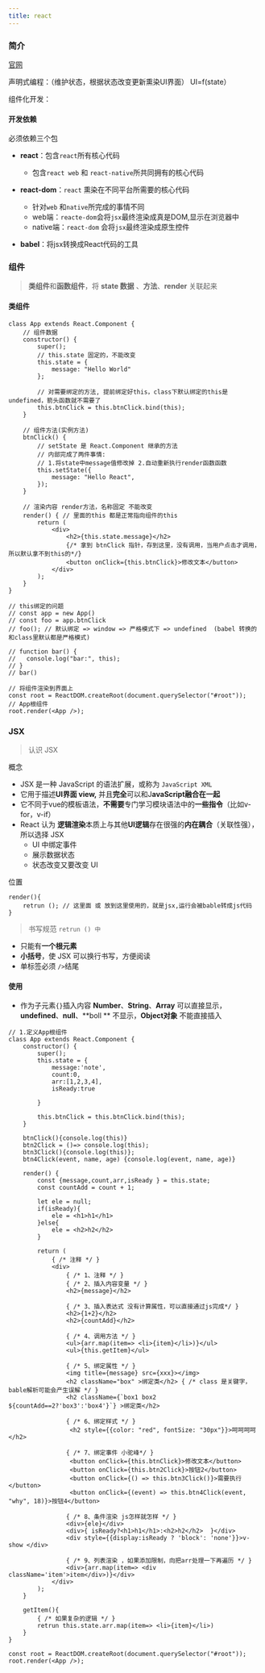 ```yaml
---
title: react
---
```


### 简介
[官网](https://zh-hans.reactjs.org)

声明式编程：（维护状态，根据状态改变更新熏染UI界面） UI=f(state）

组件化开发：



#### 开发依赖

必须依赖三个包

-   **react**：包含`react`所有核心代码
    -   包含`react web` 和 `react-native`所共同拥有的核心代码

-   **react-dom**：`react` 熏染在不同平台所需要的核心代码
    -   针对`web` 和`native`所完成的事情不同
    -   web端：`reacte-dom`会将`jsx`最终渲染成真是DOM,显示在浏览器中
    -   native端：`react-dom` 会将`jsx`最终渲染成原生控件

-   **babel**：将jsx转换成React代码的工具

### 组件

>   **类组件**和**函数组件**，将 **state 数据** 、**方法**、**render** 关联起来

#### 类组件

```react
class App extends React.Component {
    // 组件数据
    constructor() {
        super();
        // this.state 固定的，不能改变
        this.state = {
            message: "Hello World"
        };

        // 对需要绑定的方法, 提前绑定好this，class下默认绑定的this是undefined，箭头函数就不需要了
        this.btnClick = this.btnClick.bind(this);
    }

    // 组件方法(实例方法)
    btnClick() {
        // setState 是 React.Component 继承的方法  
        // 内部完成了两件事情:
        // 1.将state中message值修改掉 2.自动重新执行render函数函数
        this.setState({
            message: "Hello React",
        });
    }

    // 渲染内容 render方法，名称固定 不能改变
    render() { // 里面的this 都是正常指向组件的this
        return (
            <div>
                <h2>{this.state.message}</h2>
                {/* 拿到 btnClick 指针，存到这里，没有调用，当用户点击才调用，所以默认拿不到this的*/}
                <button onClick={this.btnClick}>修改文本</button>
            </div>
        );
    }
}

// this绑定的问题
// const app = new App()
// const foo = app.btnClick
// foo(); // 默认绑定 => window => 严格模式下 => undefined  (babel 转换的和class里默认都是严格模式)

// function bar() {
//   console.log("bar:", this);
// }
// bar()

// 将组件渲染到界面上
const root = ReactDOM.createRoot(document.querySelector("#root"));
// App根组件
root.render(<App />);
```

###  JSX

>   认识 JSX

概念

-   JSX 是一种 JavaScript 的语法扩展，或称为 `JavaScript XML`
-   它用于描述**UI界面 view,** 并且**完全**可以和J**avaScript融合在一起**
-   它不同于vue的模板语法，**不需要**专门学习模块语法中的**一些指令**（比如v-for，v-if）
-   React 认为 **逻辑渲染**本质上与其他**UI逻辑**存在很强的**内在耦合**（关联性强），所以选择 JSX
    -   UI 中绑定事件
    -   展示数据状态
    -   状态改变又要改变 UI

位置

```react
render(){
    retrun (); // 这里面 或 放到这里使用的，就是jsx,运行会被bable转成js代码 
}
```

> 书写规范 `retrun () 中`

-   只能有**一个根元素**
-   **小括号**，使 JSX 可以换行书写，方便阅读
-   单标签必须 `/>`结尾

#### 使用

-   作为子元素`{}`插入内容 **Number**、**String**、**Array** 可以直接显示，**undefined**、**null**、**boll ** 不显示，**Object对象** 不能直接插入

```react
// 1.定义App根组件
class App extends React.Component {
    constructor() {
        super();
        this.state = {
            message:'note',
            count:0,
            arr:[1,2,3,4],
            isReady:true
            
        }
        
        this.btnClick = this.btnClick.bind(this);
    }
    
    btnClick(){console.log(this)}
    btn2Click = ()=> console.log(this);
    btn3Click(){console.log(this)};
    btn4Click(event, name, age) {console.log(event, name, age)}

    render() {
        const {message,count,arr,isReady } = this.state;
        const countAdd = count + 1;
        
        let ele = null;
        if(isReady){
            ele = <h1>h1</h1>
        }else{
            ele = <h2>h2</h2>    
        }
        
        return (
            { /* 注释 */ }
            <div>
                { /* 1、注释 */ }
                { /* 2、插入内容变量 */ }
                <h2>{message}</h2>
                
                { /* 3、插入表达式 没有计算属性，可以直接通过js完成*/ }
                <h2>{1+2}</h2>
                <h2>{countAdd}</h2>
                
                { /* 4、调用方法 */ }
                <ul>{arr.map(item=> <li>{item}</li>)}</ul> 
                <ul>{this.getItem}</ul> 
                
                { /* 5、绑定属性 */ }
                <img title={message} src={xxx}></img>
                <h2 className="box" >绑定类</h2> { /* class 是关键字，bable解析可能会产生误解 */ }
				<h2 className={`box1 box2 ${countAdd==2?'box3':'box4'}`} >绑定类</h2> 
                
                { /* 6、绑定样式 */ }
                 <h2 style={{color: "red", fontSize: "30px"}}>呵呵呵呵</h2>
                
                { /* 7、绑定事件 小驼峰*/ }
                 <button onClick={this.btnClick}>修改文本</button>
                 <button onClick={this.btn2Click}>按钮2</button>
                 <button onClick={() => this.btn3Click()}>需要执行</button> 
                 <button onClick={(event) => this.btn4Click(event, "why", 18)}>按钮4</button>
                
                { /* 8、条件渲染 js怎样就怎样 */ }
                <div>{ele}</div>
                <div>{ isReady?<h1>h1</h1>:<h2>h2</h2>  }</div>
                <div style={{display:isReady ? 'block': 'none'}}>v-show </div>
                
                { /* 9、列表渲染 ，如果添加限制，向把arr处理一下再遍历 */ }
                <div>{arr.map(item=> <div className='item'>item</div>)}</div>
            </div>
        );
    }
    
    getItem(){
        { /* 如果复杂的逻辑 */ }
        retrun this.state.arr.map(item=> <li>{item}</li>)
    }
}

const root = ReactDOM.createRoot(document.querySelector("#root"));
root.render(<App />);
```









